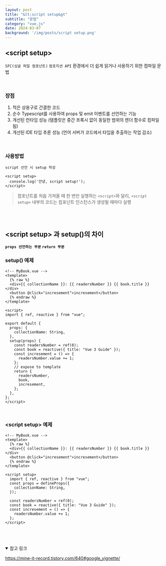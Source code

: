 ```yaml
---
layout: post
title: "&lt;script setup&gt"
subtitle: "문법"
category: "vue.js"
date: 2024-03-07
background: '/img/posts/script setup.png'
---
```



## &lt;script setup&gt;

`SFC(싱글 파일 컴포넌트)` `컴포지션 API` 환경에서 더 쉽게 읽거나 사용하기 위한 컴파일 문법

<br>

### 장점

1. 적은 상용구로 간결한 코드
2. 순수 Typescript를 사용하여 props 및 emit 이벤트를 선언하는 기능
3. 개선된 런타임 성능 (템플릿은 중간 프록시 없이 동일한 범위의 렌더 함수로 컴파일 됨)
4. 개선된 IDE 타입 추론 성능 (언어 서버가 코드에서 타입을 추출하는 작업 감소)

<br>

### 사용방법

`script 선언 시 setup 작성`

```vue
<script setup>
  console.log('안녕, script setup!');
</script>
```

> 
> 컴포넌트를 처음 가져올 때 한 번만 실행하는 `<script>`와 달리, 
> `<script setup>` 내부의 코드는 컴포넌트 인스턴스가 생성될 때마다 실행
> 

<br>
<br>

## &lt;script setup&gt; 과 setup()의 차이

**`props 선언하는 부분` `return 부분`**

### setup() 예제

```vue
<!-- MyBook.vue -->
<template>
  {% raw %}
  <div>{{ collectionName }}: {{ readersNumber }} {{ book.title }}</div>
  <button @click="incresement">incresement</button>
  {% endraw %}
</template>

<script>
import { ref, reactive } from "vue";

export default {
  props: {
    collectionName: String,
  },
  setup(props) {
    const readersNumber = ref(0);
    const book = reactive({ title: "Vue 3 Guide" });
    const incresement = () => {
      readersNumber.value += 1;
    };
    // expose to template
    return {
      readersNumber,
      book,
      incresement,
    };
  },
};
</script>
```

<br>

### &lt;script setup&gt; 예제

```vue
<!-- MyBook.vue -->
<template>
  {% raw %}
  <div>{{ collectionName }}: {{ readersNumber }} {{ book.title }}</div>
  <button @click="incresement">incresement</button>
  {% endraw %}
</template>

<script setup>
  import { ref, reactive } from "vue";
  const props = defineProps({
    collectionName: String,
  });

  const readersNumber = ref(0);
  const book = reactive({ title: "Vue 3 Guide" });
  const incresement = () => {
    readersNumber.value += 1;
  };
</script>
```


<br>
<br>
<br>

<details open="open">
<summary>참고 링크</summary>
<div markdown="1">
<https://v3-docs.vuejs-korea.org/>

<https://mine-it-record.tistory.com/640#google_vignette/>
<div>
